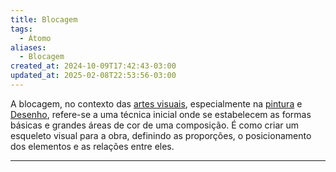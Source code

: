 ```yaml
---
title: Blocagem
tags:
  - Átomo
aliases:
  - Blocagem
created_at: 2024-10-09T17:42:43-03:00
updated_at: 2025-02-08T22:53:56-03:00
---
```


A blocagem, no contexto das [artes visuais](../../../../2025/03/30/atomo/artes_visuais.md), especialmente na [pintura](../../../../2025/03/30/atomo/pintura.md) e [Desenho](../../../../2025/03/30/atomo/Desenho.md), refere-se a uma técnica inicial onde se estabelecem as formas básicas e grandes áreas de cor de uma composição. É como criar um esqueleto visual para a obra, definindo as proporções, o posicionamento dos elementos e as relações entre eles.

---

